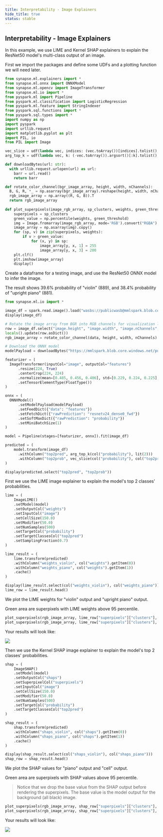 ```yaml
---
title: Interpretability - Image Explainers
hide_title: true
status: stable
---
```

## Interpretability - Image Explainers

In this example, we use LIME and Kernel SHAP explainers to explain the ResNet50 model's multi-class output of an image.

First we import the packages and define some UDFs and a plotting function we will need later.


```python
from synapse.ml.explainers import *
from synapse.ml.onnx import ONNXModel
from synapse.ml.opencv import ImageTransformer
from synapse.ml.io import *
from pyspark.ml import Pipeline
from pyspark.ml.classification import LogisticRegression
from pyspark.ml.feature import StringIndexer
from pyspark.sql.functions import *
from pyspark.sql.types import *
import numpy as np
import pyspark
import urllib.request
import matplotlib.pyplot as plt
import PIL, io
from PIL import Image

vec_slice = udf(lambda vec, indices: (vec.toArray())[indices].tolist(), ArrayType(FloatType()))
arg_top_k = udf(lambda vec, k: (-vec.toArray()).argsort()[:k].tolist(), ArrayType(IntegerType()))

def downloadBytes(url: str):
  with urllib.request.urlopen(url) as url:
    barr = url.read()
    return barr

def rotate_color_channel(bgr_image_array, height, width, nChannels):
  B, G, R, *_ = np.asarray(bgr_image_array).reshape(height, width, nChannels).T
  rgb_image_array = np.array((R, G, B)).T
  return rgb_image_array
    
def plot_superpixels(image_rgb_array, sp_clusters, weights, green_threshold=99):
    superpixels = sp_clusters
    green_value = np.percentile(weights, green_threshold)
    img = Image.fromarray(image_rgb_array, mode='RGB').convert("RGBA")
    image_array = np.asarray(img).copy()
    for (sp, v) in zip(superpixels, weights):
        if v > green_value:
            for (x, y) in sp:
                image_array[y, x, 1] = 255
                image_array[y, x, 3] = 200
    plt.clf()
    plt.imshow(image_array)
    display()
```

Create a dataframe for a testing image, and use the ResNet50 ONNX model to infer the image.

The result shows 39.6% probability of "violin" (889), and 38.4% probability of "upright piano" (881).


```python
from synapse.ml.io import *

image_df = spark.read.image().load("wasbs://publicwasb@mmlspark.blob.core.windows.net/explainers/images/david-lusvardi-dWcUncxocQY-unsplash.jpg")
display(image_df)

# Rotate the image array from BGR into RGB channels for visualization later.
row = image_df.select("image.height", "image.width", "image.nChannels", "image.data").head()
locals().update(row.asDict())
rgb_image_array = rotate_color_channel(data, height, width, nChannels)

# Download the ONNX model
modelPayload = downloadBytes("https://mmlspark.blob.core.windows.net/publicwasb/ONNXModels/resnet50-v2-7.onnx")

featurizer = (
  ImageTransformer(inputCol="image", outputCol="features")
      .resize(224, True)
      .centerCrop(224, 224)
      .normalize(mean=[0.485, 0.456, 0.406], std=[0.229, 0.224, 0.225], color_scale_factor = 1/255)
      .setTensorElementType(FloatType())
)

onnx = (
  ONNXModel()
      .setModelPayload(modelPayload)
      .setFeedDict({"data": "features"})
      .setFetchDict({"rawPrediction": "resnetv24_dense0_fwd"})
      .setSoftMaxDict({"rawPrediction": "probability"})
      .setMiniBatchSize(1)
)

model = Pipeline(stages=[featurizer, onnx]).fit(image_df)
```


```python
predicted = (
    model.transform(image_df)
      .withColumn("top2pred", arg_top_k(col("probability"), lit(2)))
      .withColumn("top2prob", vec_slice(col("probability"), col("top2pred")))
)

display(predicted.select("top2pred", "top2prob"))
```

First we use the LIME image explainer to explain the model's top 2 classes' probabilities.


```python
lime = (
    ImageLIME()
    .setModel(model)
    .setOutputCol("weights")
    .setInputCol("image")
    .setCellSize(150.0)
    .setModifier(50.0)
    .setNumSamples(500)
    .setTargetCol("probability")
    .setTargetClassesCol("top2pred")
    .setSamplingFraction(0.7)
)

lime_result = (
    lime.transform(predicted)
    .withColumn("weights_violin", col("weights").getItem(0))
    .withColumn("weights_piano", col("weights").getItem(1))
    .cache()
)

display(lime_result.select(col("weights_violin"), col("weights_piano")))
lime_row = lime_result.head()
```

We plot the LIME weights for "violin" output and "upright piano" output.

Green area are superpixels with LIME weights above 95 percentile.


```python
plot_superpixels(rgb_image_array, lime_row["superpixels"]["clusters"], list(lime_row["weights_violin"]), 95)
plot_superpixels(rgb_image_array, lime_row["superpixels"]["clusters"], list(lime_row["weights_piano"]), 95)
```

Your results will look like:

<img src="https://mmlspark.blob.core.windows.net/graphics/explainers/image-lime-20210811.png"/>

Then we use the Kernel SHAP image explainer to explain the model's top 2 classes' probabilities.


```python
shap = (
    ImageSHAP()
    .setModel(model)
    .setOutputCol("shaps")
    .setSuperpixelCol("superpixels")
    .setInputCol("image")
    .setCellSize(150.0)
    .setModifier(50.0)
    .setNumSamples(500)
    .setTargetCol("probability")
    .setTargetClassesCol("top2pred")
)

shap_result = (
    shap.transform(predicted)
    .withColumn("shaps_violin", col("shaps").getItem(0))
    .withColumn("shaps_piano", col("shaps").getItem(1))
    .cache()
)

display(shap_result.select(col("shaps_violin"), col("shaps_piano")))
shap_row = shap_result.head()
```

We plot the SHAP values for "piano" output and "cell" output.

Green area are superpixels with SHAP values above 95 percentile.

> Notice that we drop the base value from the SHAP output before rendering the superpixels. The base value is the model output for the background (all black) image.


```python
plot_superpixels(rgb_image_array, shap_row["superpixels"]["clusters"], list(shap_row["shaps_violin"][1:]), 95)
plot_superpixels(rgb_image_array, shap_row["superpixels"]["clusters"], list(shap_row["shaps_piano"][1:]), 95)
```

Your results will look like:

<img src="https://mmlspark.blob.core.windows.net/graphics/explainers/image-shap-20210811.png"/>
